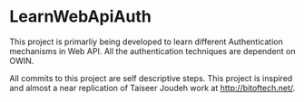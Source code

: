 # LearnWebApiAuth

This project is primarliy being developed to learn different Authentication mechanisms in Web API. All the authentication techniques are dependent on OWIN.

All commits to this project are self descriptive steps. This project is inspired and almost a near replication of Taiseer Joudeh work at http://bitoftech.net/.

